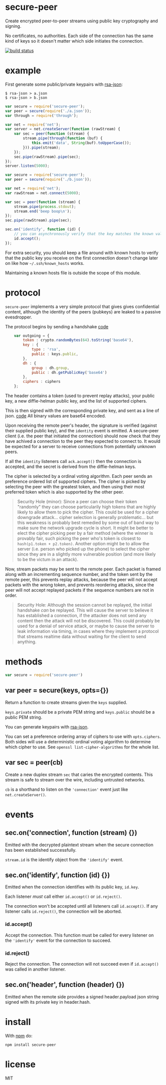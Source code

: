 # secure-peer

Create encrypted peer-to-peer streams using public key cryptography and signing.

No certificates, no authorities. Each side of the connection has the same kind
of keys so it doesn't matter which side initiates the connection.

[![build status](https://secure.travis-ci.org/substack/secure-peer.png)](http://travis-ci.org/substack/secure-peer)

# example

First generate some public/private keypairs with
[rsa-json](http://github.com/substack/rsa-json):

```
$ rsa-json > a.json
$ rsa-json > b.json
```

``` js
var secure = require('secure-peer');
var peer = secure(require('./a.json'));
var through = require('through');

var net = require('net');
var server = net.createServer(function (rawStream) {
    var sec = peer(function (stream) {
        stream.pipe(through(function (buf) {
            this.emit('data', String(buf).toUpperCase());
        })).pipe(stream);
    });
    sec.pipe(rawStream).pipe(sec);
});
server.listen(5000);
```

``` js
var secure = require('secure-peer');
var peer = secure(require('./b.json'));

var net = require('net');
var rawStream = net.connect(5000);

var sec = peer(function (stream) {
    stream.pipe(process.stdout);
    stream.end('beep boop\n');
});
sec.pipe(rawStream).pipe(sec);

sec.on('identify', function (id) {
    // you can asynchronously verify that the key matches the known value here
    id.accept();
});
```

For extra security, you should keep a file around with known hosts to verify
that the public key you receive on the first connection doesn't change later
on like how `~/.ssh/known_hosts` works.

Maintaining a known hosts file is outside the scope of this module.

# protocol

`secure-peer` implements a very simple protocol that gives gives confidential content, although the identity of the peers (pubkeys) are leaked to a passive evesdropper.

The protocol begins by sending a handshake
[code](https://github.com/substack/secure-peer/blob/master/index.js#L163-L174)

``` js
    var outgoing = {
        token : crypto.randomBytes(64).toString('base64'),
        key : {
            type : 'rsa',
            public : keys.public,
        },
        dh : {
            group : dh.group,
            public : dh.getPublicKey('base64')
        },
        ciphers : ciphers
    };
```
The header contains a token (used to prevent replay attacks), your public key, a new diffie-helman public key,
and the list of supported ciphers.

This is then signed with the corresponding private key, and sent as a line of json. [code](https://github.com/substack/secure-peer/blob/master/index.js#L180) All binary values are base64 encoded. 

Upon receiving the remote peer's header, the signature is verified (against their supplied public key), and the `identity` event is emitted. A secure-peer client (i.e. the peer that initiated the connection) should now check that they have achived a connection to the peer they expected to connect to. It would be expected for a server to receive connections from potentially unknown peers.

If all the `identity` listeners call `ack.accept()` then the connection is accepted,
and the secret is derived from the diffie-helman keys.

The cipher is selected by a ordinal voting algorithm. Each peer sends an preference ordered list of supported ciphers. The cipher is picked by selecting the peer with the greatest token, and then using their most preferred token which is also supported by the other peer.

> Security Hole (minor): Since a peer can choose their token "randomly" they can choose particularily high tokens that are highly likely to allow them to pick the cipher. This could be used for a cipher downgrade attack... cipher selection is generally problematic... but this weakness is probably best remedied by some out of band way to make sure the network upgrade cycle is short. It might be better to elect the cipher picking peer by a fair method (where the winner is provably fair, such picking the peer who's token is closest to `hash(p1.token + p2.token)`. Another option might be to allow the server (i.e. person who picked up the phone) to select the cipher since they are in a slightly more vulnerable position (and more likely to be the victum in an attack).

Now, stream packets may be sent to the remote peer. Each packet is framed along with an incrementing sequence number, and the token sent by the remote peer, this prevents replay attacks, because the peer will not accept packets with the wrong token, and prevents reordering attacks, since the peer will not accept replayed packets if the sequence numbers are not in order.

> Security Hole: Although the session cannot be replayed, the initial handshake *can* be replayed. This will cause the server to believe it has established a connection, if the attacker does not send any content then the attack will not be discovered. This could probably be used for a denial of service attack, or maybe to cause the server to leak information via timing, in cases where they implement a protocol that streams realtime data without waiting for the client to send anything.

# methods

``` js
var secure = require('secure-peer')
```

## var peer = secure(keys, opts={})

Return a function to create streams given the `keys` supplied.

`keys.private` should be a private PEM string and `keys.public` should be a
public PEM string.

You can generate keypairs with [rsa-json](http://github.com/substack/rsa-json).

You can set a preference ordering array of ciphers to use with `opts.ciphers`.
Both sides will use a deterministic ordinal voting algorithm to determine which
cipher to use.
See `openssl list-cipher-algorithms` for the whole list.

## var sec = peer(cb)

Create a new duplex stream `sec` that caries the encrypted contents. This stream
is safe to stream over the wire, including untrusted networks.

`cb` is a shorthand to listen on the `'connection'` event just like
`net.createServer()`.

# events

## sec.on('connection', function (stream) {})

Emitted with the decrypted plaintext stream when the secure connection has been
established successfully.

`stream.id` is the identify object from the `'identify'` event.

## sec.on('identify', function (id) {})

Emitted when the connection identifies with its public key, `id.key`.

Each listener *must* call either `id.accept()` or `id.reject()`.

The connection won't be accepted until all listeners call `id.accept()`. If any
listener calls `id.reject()`, the connection will be aborted.

### id.accept()

Accept the connection. This function must be called for every listener on the
`'identify'` event for the connection to succeed.

### id.reject()

Reject the connection. The connection will not succeed even if `id.accept()` was
called in another listener.

## sec.on('header', function (header) {})

Emitted when the remote side provides a signed header.payload json string signed
with its private key in header.hash.

# install

With [npm](https://npmjs.org) do:

```
npm install secure-peer
```

# license

MIT
